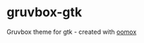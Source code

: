 # gruvbox-gtk
Gruvbox theme for gtk - created with [oomox](https://github.com/actionless/oomox#arch-linux)
